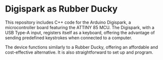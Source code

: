 # Digispark as Rubber Ducky

This repository includes C++ code for the Arduino Digispark, a microcontroller board featuring the ATTINY 85 MCU. The Digispark, with a USB Type-A input, registers itself as a keyboard, offering the advantage of sending predefined keystrokes when connected to a computer.

The device functions similarly to a Rubber Ducky, offering an affordable and cost-effective alternative. It is also straightforward to set up and program.
